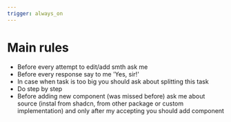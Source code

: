 ```yaml
---
trigger: always_on
---
```


# Main rules

- Before every attempt to edit/add smth ask me
- Before every response say to me 'Yes, sir!'
- In case when task is too big you should ask about splitting this task
- Do step by step
- Before adding new component (was missed before) ask me about source (instal from shadcn, from other package or custom implementation) and only after my accepting you should add component
